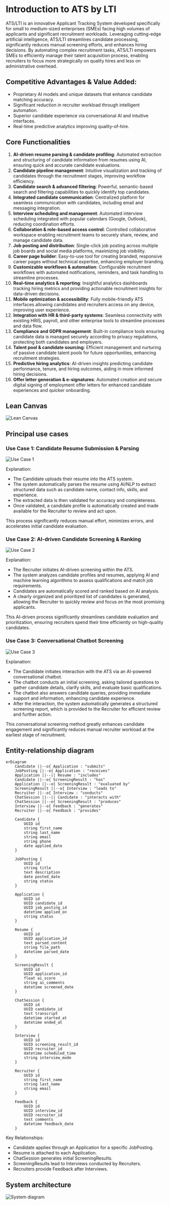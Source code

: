 # Introduction to ATS by LTI

ATS/LTI is an innovative Applicant Tracking System developed specifically for small to medium-sized enterprises (SMEs) facing high volumes of applicants and significant recruitment workloads. Leveraging cutting-edge artificial intelligence, ATS/LTI streamlines candidate processing, significantly reduces manual screening efforts, and enhances hiring decisions. By automating complex recruitment tasks, ATS/LTI empowers SMEs to efficiently manage their talent acquisition process, enabling recruiters to focus more strategically on quality hires and less on administrative overhead.

## Competitive Advantages & Value Added:
- Proprietary AI models and unique datasets that enhance candidate matching accuracy.
- Significant reduction in recruiter workload through intelligent automation.
- Superior candidate experience via conversational AI and intuitive interfaces.
- Real-time predictive analytics improving quality-of-hire.

## Core Functionalities

1. **AI-driven resume parsing & candidate profiling**: Automated extraction and structuring of candidate information from resumes using AI, ensuring quick and accurate candidate evaluations.
2. **Candidate pipeline management**: Intuitive visualization and tracking of candidates through the recruitment stages, improving workflow efficiency.
3. **Candidate search & advanced filtering**: Powerful, semantic-based search and filtering capabilities to quickly identify top candidates.
4. **Integrated candidate communication**: Centralized platform for seamless communication with candidates, including email and messaging integration.
5. **Interview scheduling and management**: Automated interview scheduling integrated with popular calendars (Google, Outlook), reducing coordination efforts.
6. **Collaboration & role-based access control**: Controlled collaborative workspace enabling recruitment teams to securely share, review, and manage candidate data.
7. **Job posting and distribution**: Single-click job posting across multiple job boards and social media platforms, maximizing job visibility.
8. **Career page builder**: Easy-to-use tool for creating branded, responsive career pages without technical expertise, enhancing employer branding.
9. **Customizable workflows & automation**: Configurable recruitment workflows with automated notifications, reminders, and task handling to streamline processes.
10. **Real-time analytics & reporting**: Insightful analytics dashboards tracking hiring metrics and providing actionable recruitment insights for data-driven decisions.
11. **Mobile optimization & accessibility**: Fully mobile-friendly ATS interfaces allowing candidates and recruiters access on any device, improving user experience.
12. **Integration with HR & third-party systems**: Seamless connectivity with existing HRIS, payroll, and other enterprise tools to streamline processes and data flow.
13. **Compliance and GDPR management**: Built-in compliance tools ensuring candidate data is managed securely according to privacy regulations, protecting both candidates and employers.
14. **Talent pool & candidate sourcing**: Efficient management and nurturing of passive candidate talent pools for future opportunities, enhancing recruitment strategies.
15. **Predictive hiring analytics**: AI-driven insights predicting candidate performance, tenure, and hiring outcomes, aiding in more informed hiring decisions.
16. **Offer letter generation & e-signatures**: Automated creation and secure digital signing of employment offer letters for enhanced candidate experiences and quicker onboarding.

## Lean Canvas

![Lean Canvas](lean-canvas.png)

## Principal use cases

### Use Case 1: Candidate Resume Submission & Parsing

![Use Case 1](Candidate_Resume_Submission.svg)

Explanation:
* The Candidate uploads their resume into the ATS system.
* The system automatically parses the resume using AI/NLP to extract structured data such as candidate name, contact info, skills, and experience.
* The extracted data is then validated for accuracy and completeness.
* Once validated, a candidate profile is automatically created and made available for the Recruiter to review and act upon.

This process significantly reduces manual effort, minimizes errors, and accelerates initial candidate evaluation.

### Use Case 2: AI-driven Candidate Screening & Ranking

![Use Case 2](AI_Candidate_Screening_Ranking.svg)

Explanation:
* The Recruiter initiates AI-driven screening within the ATS.
* The system analyzes candidate profiles and resumes, applying AI and machine learning algorithms to assess qualifications and match job requirements.
* Candidates are automatically scored and ranked based on AI analysis.
* A clearly organized and prioritized list of candidates is generated, allowing the Recruiter to quickly review and focus on the most promising applicants.

This AI-driven process significantly streamlines candidate evaluation and prioritization, ensuring recruiters spend their time efficiently on high-quality candidates.

### Use Case 3: Conversational Chatbot Screening

![Use Case 3](Conversational_Chatbot_Screening.svg)

Explanation:
* The Candidate initiates interaction with the ATS via an AI-powered conversational chatbot.
* The chatbot conducts an initial screening, asking tailored questions to gather candidate details, clarify skills, and evaluate basic qualifications.
* The chatbot also answers candidate queries, providing immediate support and information, enhancing candidate experience.
* After the interaction, the system automatically generates a structured screening report, which is provided to the Recruiter for efficient review and further action.

This conversational screening method greatly enhances candidate engagement and significantly reduces manual recruiter workload at the earliest stage of recruitment.

## Entity-relationship diagram

```mermaid
erDiagram
    Candidate ||--o{ Application : "submits"
    JobPosting ||--o{ Application : "receives"
    Application ||--|| Resume : "includes"
    Candidate ||--o{ ScreeningResult : "has"
    Application ||--o{ ScreeningResult : "evaluated by"
    ScreeningResult ||--o{ Interview : "leads to"
    Recruiter ||--o{ Interview : "conducts"
    ChatSession ||--|| Candidate : "interacts with"
    ChatSession ||--o{ ScreeningResult : "produces"
    Interview ||--o{ Feedback : "generates"
    Recruiter ||--o{ Feedback : "provides"

    Candidate {
        UUID id
        string first_name
        string last_name
        string email
        string phone
        date applied_date
    }

    JobPosting {
        UUID id
        string title
        text description
        date posted_date
        string status
    }

    Application {
        UUID id
        UUID candidate_id
        UUID job_posting_id
        datetime applied_on
        string status
    }

    Resume {
        UUID id
        UUID application_id
        text parsed_content
        string file_path
        datetime parsed_date
    }

    ScreeningResult {
        UUID id
        UUID application_id
        float ai_score
        string ai_comments
        datetime screened_date
    }

    ChatSession {
        UUID id
        UUID candidate_id
        text transcript
        datetime started_at
        datetime ended_at
    }

    Interview {
        UUID id
        UUID screening_result_id
        UUID recruiter_id
        datetime scheduled_time
        string interview_mode
    }

    Recruiter {
        UUID id
        string first_name
        string last_name
        string email
    }

    Feedback {
        UUID id
        UUID interview_id
        UUID recruiter_id
        text comments
        datetime feedback_date
    }
```

Key Relationships:
* Candidate applies through an Application for a specific JobPosting.
* Resume is attached to each Application.
* ChatSession generates initial ScreeningResults.
* ScreeningResults lead to Interviews conducted by Recruiters.
* Recruiters provide Feedback after Interviews.

## System architecture

![System diagram](ats_architecture_on_aws.png)
